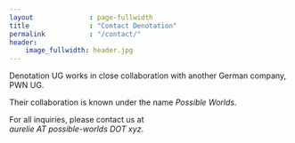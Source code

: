 ```yaml
---
layout              : page-fullwidth
title               : "Contact Denotation"
permalink           : "/contact/"
header:
    image_fullwidth: header.jpg
---
```


Denotation UG works in close collaboration with another German company, PWN UG. 

Their collaboration is known under the name *Possible Worlds*.

For all inquiries, please contact us at<br> *aurelie AT possible-worlds DOT xyz*.

